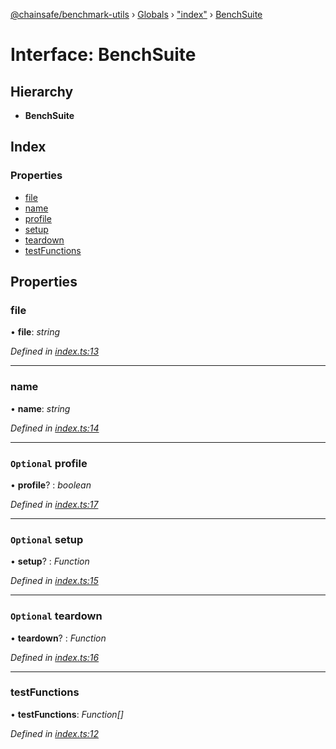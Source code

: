 [@chainsafe/benchmark-utils](../README.md) › [Globals](../globals.md) › ["index"](../modules/_index_.md) › [BenchSuite](_index_.benchsuite.md)

# Interface: BenchSuite

## Hierarchy

* **BenchSuite**

## Index

### Properties

* [file](_index_.benchsuite.md#file)
* [name](_index_.benchsuite.md#name)
* [profile](_index_.benchsuite.md#optional-profile)
* [setup](_index_.benchsuite.md#optional-setup)
* [teardown](_index_.benchsuite.md#optional-teardown)
* [testFunctions](_index_.benchsuite.md#testfunctions)

## Properties

###  file

• **file**: *string*

*Defined in [index.ts:13](https://github.com/ChainSafe/lodestar/blob/e23248925/packages/benchmark-utils/src/index.ts#L13)*

___

###  name

• **name**: *string*

*Defined in [index.ts:14](https://github.com/ChainSafe/lodestar/blob/e23248925/packages/benchmark-utils/src/index.ts#L14)*

___

### `Optional` profile

• **profile**? : *boolean*

*Defined in [index.ts:17](https://github.com/ChainSafe/lodestar/blob/e23248925/packages/benchmark-utils/src/index.ts#L17)*

___

### `Optional` setup

• **setup**? : *Function*

*Defined in [index.ts:15](https://github.com/ChainSafe/lodestar/blob/e23248925/packages/benchmark-utils/src/index.ts#L15)*

___

### `Optional` teardown

• **teardown**? : *Function*

*Defined in [index.ts:16](https://github.com/ChainSafe/lodestar/blob/e23248925/packages/benchmark-utils/src/index.ts#L16)*

___

###  testFunctions

• **testFunctions**: *Function[]*

*Defined in [index.ts:12](https://github.com/ChainSafe/lodestar/blob/e23248925/packages/benchmark-utils/src/index.ts#L12)*
